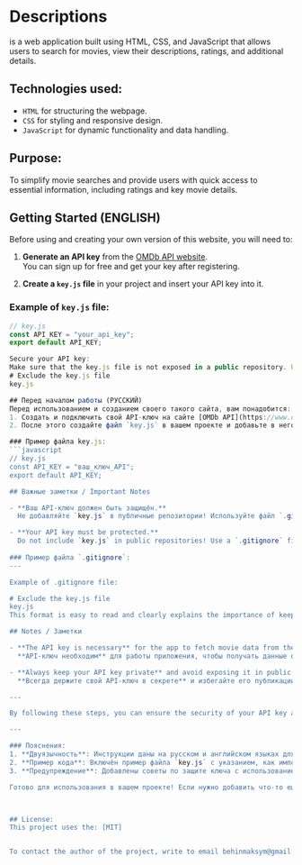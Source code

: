 # Descriptions 
is a web application built using HTML, CSS, and JavaScript that allows users to search for movies, view their descriptions, ratings, and additional details.

## Technologies used:
*  `HTML` for structuring the webpage.
*  `CSS` for styling and responsive design.
*  `JavaScript` for dynamic functionality and data handling.

## Purpose:
To simplify movie searches and provide users with quick access to essential information, including ratings and key movie details.

## Getting Started (ENGLISH)

Before using and creating your own version of this website, you will need to:

1. **Generate an API key** from the [OMDb API website](https://www.omdbapi.com/).  
   You can sign up for free and get your key after registering.
   
2. **Create a `key.js` file** in your project and insert your API key into it.  

### Example of `key.js` file:
```javascript
// key.js
const API_KEY = "your_api_key";
export default API_KEY;

Secure your API key:
Make sure that the key.js file is not exposed in a public repository. Use .gitignore to exclude it from version control.
# Exclude the key.js file
key.js

## Перед началом работы (РУССКИЙ)
Перед использованием и созданием своего такого сайта, вам понадобится:
1. Создать и подключить свой API-ключ на сайте [OMDb API](https://www.omdbapi.com/).
2. После этого создайте файл `key.js` в вашем проекте и добавьте в него ваш API-ключ.

### Пример файла key.js:
```javascript
// key.js
const API_KEY = "ваш_ключ_API";
export default API_KEY;

## Важные заметки / Important Notes

- **Ваш API-ключ должен быть защищён.**  
  Не добавляйте `key.js` в публичные репозитории! Используйте файл `.gitignore` для исключения этого файла из контроля версий.

- **Your API key must be protected.**  
  Do not include `key.js` in public repositories! Use a `.gitignore` file to exclude it from version control.
  
### Пример файла `.gitignore`:
---

Example of .gitignore file:

# Exclude the key.js file
key.js
This format is easy to read and clearly explains the importance of keeping the API key secure, both in Russian and English.

## Notes / Заметки

- **The API key is necessary** for the app to fetch movie data from the OMDb database.  
  **API-ключ необходим** для работы приложения, чтобы получать данные о фильмах из базы OMDb.

- **Always keep your API key private** and avoid exposing it in public repositories.  
  **Всегда держите свой API-ключ в секрете** и избегайте его публикации в открытых репозиториях.

---

By following these steps, you can ensure the security of your API key and prevent any unauthorized access to the data.

---

### Пояснения:
1. **Двуязычность**: Инструкции даны на русском и английском языках для удобства пользователей.
2. **Пример кода**: Включён пример файла `key.js` с указанием, как импортировать API-ключ.
3. **Предупреждение**: Добавлены советы по защите ключа с использованием `.gitignore`.

Готово для использования в вашем проекте! Если нужно добавить что-то ещё, дайте знать.



## License:
This project uses the: [MIT]


To contact the author of the project, write to email behinmaksym@gmail.com
